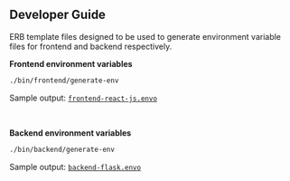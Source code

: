 

## Developer Guide

ERB template files designed to be used to generate environment variable files for frontend and backend respectively.

**Frontend environment variables**
```sh
./bin/frontend/generate-env
```

Sample output: [`frontend-react-js.envo`](../frontend-react-js.envo)

<br>

**Backend environment variables**
```sh
./bin/backend/generate-env
```

Sample output: [`backend-flask.envo`](../backend-flask.envo)
